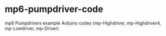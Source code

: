 # mp6-pumpdriver-code
mp6 Pumpdrivers example Arduino codes (mp-Highdriver, mp-Highdriver4, mp-Lowdriver, mp-Driver)
